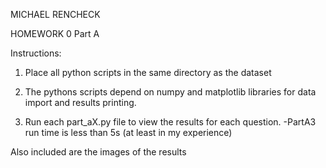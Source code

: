 MICHAEL RENCHECK

HOMEWORK 0 Part A

Instructions:
1) Place all python scripts in the same directory as the dataset

2) The pythons scripts depend on numpy and matplotlib libraries for data import
   and results printing.

3) Run each part_aX.py file to view the results for each question.
      -PartA3 run time is less than 5s (at least in my experience)

Also included are the images of the results
